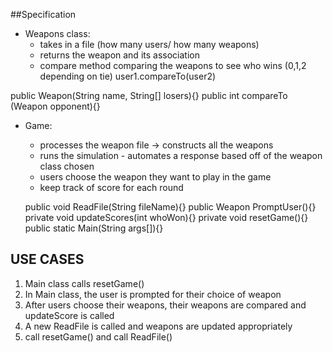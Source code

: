 
##Specification

- Weapons class:  
  - takes in a file (how many users/ how many weapons)
   - returns the weapon and its association 
    - compare method comparing the weapons to see who wins  (0,1,2 depending on tie) user1.compareTo(user2)

 public Weapon(String name, String[] losers){}
 public int compareTo (Weapon opponent){}
 
- Game: 
  - processes the weapon file -> constructs all the weapons 
  - runs the simulation - automates a response based off of the weapon class chosen 
   - users choose the weapon they want to play in the game
   - keep track of score for each round
   
   
   public void ReadFile(String fileName){}
   public Weapon PromptUser(){}
   private void updateScores(int whoWon){}
   private void resetGame(){}
   public static Main(String args[]){}
   
## USE CASES

1) Main class calls resetGame()
2) In Main class, the user is prompted for their choice of weapon
3) After users choose their weapons, their weapons are compared and updateScore is called
4) A new ReadFile is called and weapons are updated appropriately
5) call resetGame() and call ReadFile()